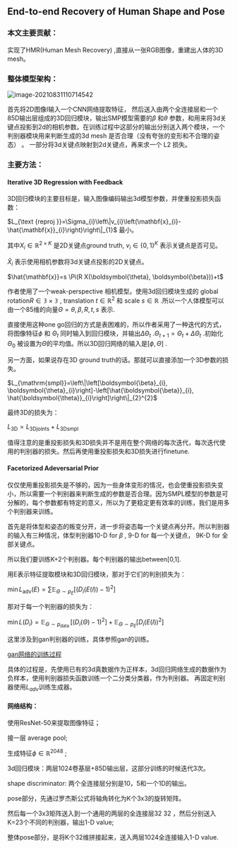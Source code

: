 ## End-to-end Recovery of Human Shape and Pose

### 本文主要贡献：

实现了HMR(Human Mesh Recovery) ,直接从一张RGB图像，重建出人体的3D mesh。

### 整体模型架构：

![image-20210831110714542](https://xy-cloud-images.oss-cn-shanghai.aliyuncs.com/img/image-20210831110714542.png)

首先将2D图像I输入一个CNN网络提取特征， 然后送入由两个全连接层和一个85D输出层组成的3D回归模块，输出SMP模型需要的$\beta$ 和$\theta$ 参数，和用来将3d关键点投影到2d的相机参数。在训练过程中这部分的输出分别送入两个模块，一个判别器模块用来判断生成的3d mesh 是否合理（没有夸张的变形和不合理的姿态） 。 一部分将3d关键点映射到2d关键点，再来求一个 L2 损失。

### 主要方法：

#### Iterative 3D Regression with Feedback

3D回归模块的主要目标是，输入图像编码输出3d模型参数，并使重投影损失函数：

$L_{\text {reproj }}=\Sigma_{i}\left\|v_{i}\left(\mathbf{x}_{i}-\hat{\mathbf{x}}_{i}\right)\right\|_{1}$ 最小。

其中$X_i \in \mathbb{R}^{2\times K}$ 是2D关键点ground truth, $v_i \in \{0,1\}^K$ 表示关键点是否可见。

$\hat{X}_i$ 表示使用相机参数将3d关键点投影的2D关键点。

$\hat{\mathbf{x}}=s \Pi(R X(\boldsymbol{\theta}, \boldsymbol{\beta}))+t$ 

作者使用了一个weak-perspective 相机模型。使用3d回归模块生成的 global rotation$R\in\mathbb{3\times3}$ , translation $t\in\mathbb{R}^2$ 和 scale $s\in \mathbb{R}$ .所以一个人体模型可以由一个85维的向量$\Theta = {\theta,\beta,R,t,s}$ 表示.

直接使用这种one go回归的方式是表困难的，所以作者采用了一种迭代的方式，将图像特征$\phi$ 和 $\Theta_t$ 同时输入到回归模块，并输出$\Delta\Theta_t$ .$\Theta_{t+1} = \Theta_t + \Delta\Theta_t$ .初始化$\Theta_0$ 被设置为$\Theta$的平均值。所以3D回归网络的输入是$[\phi,\Theta]$ .

另一方面，如果说存在3D ground truth的话。那就可以直接添加一个3D参数的损失。

$L_{\mathrm{smpl}}=\left\|\left[\boldsymbol{\beta}_{i}, \boldsymbol{\theta}_{i}\right]-\left[\hat{\boldsymbol{\beta}}_{i}, \hat{\boldsymbol{\theta}}_{i}\right]\right\|_{2}^{2}$ 

最终3D的损失为：

$L_{3 \mathrm{D}}=L_{3 \mathrm{D} \mathrm{joints}}+L_{3 \mathrm{D} \mathrm{smpl}}$ 

值得注意的是重投影损失和3D损失并不是用在整个网络的每次迭代，每次迭代使用的判别器的损失。然后再使用重投影损失和3D损失进行finetune.

#### Facetorized  Adeversarial Prior 

仅仅使用重投影损失是不够的，因为一些身体变形的情况，也会使重投影损失变小，所以需要一个判别器来判断生成的参数是否合理。因为SMPL模型的参数是可分解的，每个参数都有特定的意义，所以为了更稳定更有效率的训练，我们是用多个判别器来训练。

首先是将体型和姿态的叛变分开，进一步将姿态每一个关键点再分开。所以判别器的输入有三种情况，体型判别器10-D for $\beta$ , 9-D for 每一个关键点， 9K-D for 全部关键点。

所以我们要训练K+2个判别器。每个判别器的输出between[0,1].

用E表示特征提取模块和3D回归模块，那对于它们的判别损失为：

$\min L_{\mathrm{adv}}(E)=\sum \mathbb{E}_{\Theta \sim p_{E}}\left[\left(D_{i}(E(I))-1\right)^{2}\right]$ 

那对于每一个判别器的损失为：

$\min L\left(D_{i}\right)=\mathbb{E}_{\Theta \sim p_{\text {data }}}\left[\left(D_{i}(\Theta)-1\right)^{2}\right]+\mathbb{E}_{\Theta \sim p_{E}}\left[D_{i}(E(I))^{2}\right]$ 

这里涉及到gan判别器的训练，具体参照gan的训练。

[gan网络的训练过程](https://zhuanlan.zhihu.com/p/246350294)

具体的过程是，先使用已有的3d真数据作为正样本，3d回归网络生成的数据作为负样本，使用判别器损失函数训练一个二分类分类器，作为判别器。 再固定判别器使用$L_{adv}$训练生成器。  

#### 网络结构：

使用ResNet-50来提取图像特征；

接一层 average pool;

生成特征$\phi\in \mathbb{R}^{2048}$ ;

3d回归模块：两层1024卷基层+85D输出层，这部分训练的时候迭代3次。

shape discriminator: 两个全连接层分别是10，5和一个1D的输出。

pose部分，先通过罗杰斯公式将轴角转化为K个3x3的旋转矩阵。

  然后每一个3x3矩阵送入到一个通用的两层的全连接层32 32 ，然后分别送入K=23个不同的判别器，输出1-D value;

整体pose部分，是将K个32维拼接起来，送入两层1024全连接输入1-D value.